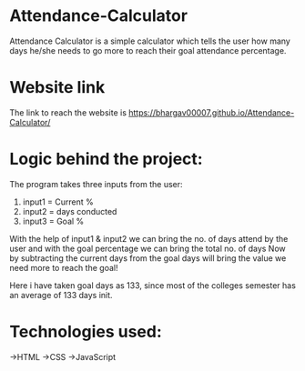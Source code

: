 # Attendance-Calculator
Attendance Calculator is a simple calculator  which tells the user how many days he/she needs to go more to reach their goal attendance percentage.

# Website link
The link to reach the website is https://bhargav00007.github.io/Attendance-Calculator/


# Logic behind the project:
The program takes three inputs from the user:
1) input1 = Current %
2) input2 = days conducted
3) input3 = Goal %

With the help of input1 & input2 we can bring the no. of days attend by the user
and with the goal percentage we can bring the total no. of days
Now by subtracting the current days from the goal days will bring the value we need more to reach the goal!

Here i have taken goal days as 133, since most of the colleges semester has an average of 133 days init.

# Technologies used:
->HTML
->CSS
->JavaScript


